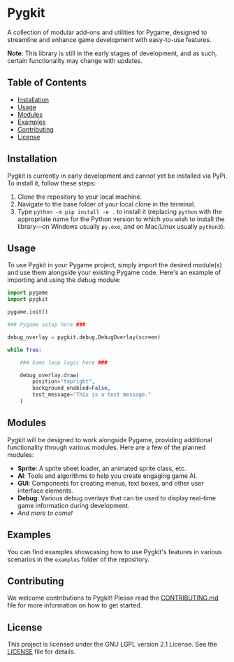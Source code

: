 # Pygkit

A collection of modular add-ons and utilities for Pygame, designed to streamline and enhance game development with easy-to-use features.

**Note**: This library is still in the early stages of development, and as such, certain functionality may change with updates.

## Table of Contents

- [Installation](#installation)
- [Usage](#usage)
- [Modules](#modules)
- [Examples](#examples)
- [Contributing](#contributing)
- [License](#license)

## Installation

Pygkit is currently in early development and cannot yet be installed via PyPi. To install it, follow these steps:

1. Clone the repository to your local machine.
2. Navigate to the base folder of your local clone in the terminal.
3. Type `python -m pip install -e .` to install it (replacing `python` with the appropriate name for the Python version to which you wish to install the library—on Windows usually `py.exe`, and on Mac/Linux usually `python3`).

## Usage

To use Pygkit in your Pygame project, simply import the desired module(s) and use them alongside your existing Pygame code. Here's an example of importing and using the debug module:

```python
import pygame
import pygkit

pygame.init()

### Pygame setup here ###

debug_overlay = pygkit.debug.DebugOverlay(screen)

while True: 

    ### Game loop logic here ###

    debug_overlay.draw(
        position="topright",
        background_enabled=False,
        test_message="This is a test message."
    )
```

## Modules

Pygkit will be designed to work alongside Pygame, providing additional functionality through various modules. Here are a few of the planned modules:

- **Sprite**: A sprite sheet loader, an animated sprite class, etc.
- **AI**: Tools and algorithms to help you create engaging game AI.
- **GUI**: Components for creating menus, text boxes, and other user interface elements.
- **Debug**: Various debug overlays that can be used to display real-time game information during development.
- *And more to come!*

## Examples

You can find examples showcasing how to use Pygkit's features in various scenarios in the `examples` folder of the repository.

## Contributing

We welcome contributions to Pygkit! Please read the [CONTRIBUTING.md](CONTRIBUTING.md) file for more information on how to get started.

## License

This project is licensed under the GNU LGPL version 2.1 License. See the [LICENSE](LICENSE) file for details.
